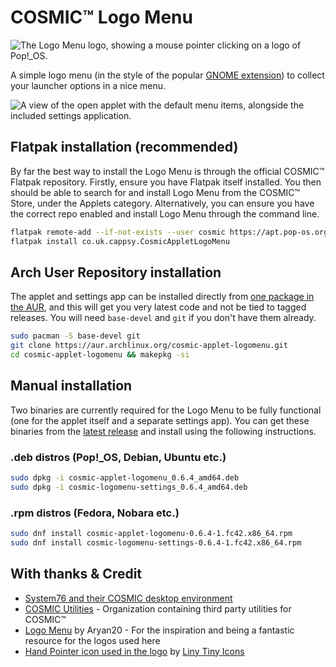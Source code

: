 # COSMIC™ Logo Menu

![The Logo Menu logo, showing a mouse pointer clicking on a logo of Pop!_OS.](https://raw.githubusercontent.com/cappsyco/cosmic-applet-logomenu/refs/heads/main/res/icons/hicolor/scalable/apps/co.uk.cappsy.CosmicAppletLogoMenu.svg)

A simple logo menu (in the style of the popular [GNOME extension](https://github.com/Aryan20/Logomenu)) to collect your launcher options in a nice menu.

![A view of the open applet with the default menu items, alongside the included settings application.](https://raw.githubusercontent.com/cappsyco/cosmic-applet-logomenu/main/screenshots/cosmic-applet-logomenu.png)

## Flatpak installation (recommended)

By far the best way to install the Logo Menu is through the official COSMIC™ Flatpak repository. Firstly, ensure you have Flatpak itself installed. You then should be able to search for and install Logo Menu from the COSMIC™ Store, under the Applets category. Alternatively, you can ensure you have the correct repo enabled and install Logo Menu through the command line.

```sh
flatpak remote-add --if-not-exists --user cosmic https://apt.pop-os.org/cosmic/cosmic.flatpakrepo
flatpak install co.uk.cappsy.CosmicAppletLogoMenu
```

## Arch User Repository installation

The applet and settings app can be installed directly from [one package in the AUR](https://aur.archlinux.org/packages/cosmic-applet-logomenu), and this will get you very latest code and not be tied to tagged releases. You will need `base-devel` and `git` if you don't have them already.

```sh
sudo pacman -S base-devel git
git clone https://aur.archlinux.org/cosmic-applet-logomenu.git
cd cosmic-applet-logomenu && makepkg -si
```

## Manual installation

Two binaries are currently required for the Logo Menu to be fully functional (one for the applet itself and a separate settings app). You can get these binaries from the [latest release](https://github.com/cappsyco/cosmic-applet-logomenu/releases/latest) and install using the following instructions.

### .deb distros (Pop!\_OS, Debian, Ubuntu etc.)

```sh
sudo dpkg -i cosmic-applet-logomenu_0.6.4_amd64.deb
sudo dpkg -i cosmic-logomenu-settings_0.6.4_amd64.deb
```

### .rpm distros (Fedora, Nobara etc.)

```sh
sudo dnf install cosmic-applet-logomenu-0.6.4-1.fc42.x86_64.rpm
sudo dnf install cosmic-logomenu-settings-0.6.4-1.fc42.x86_64.rpm
```



## With thanks & Credit
* [System76 and their COSMIC desktop environment](https://system76.com/cosmic/)
* [COSMIC Utilities](https://github.com/cosmic-utils/) - Organization containing third party utilities for COSMIC™
* [Logo Menu](https://github.com/Aryan20/Logomenu) by Aryan20 - For the inspiration and being a fantastic resource for the logos used here
* [Hand Pointer icon used in the logo](https://www.svgrepo.com/svg/430337/line-hand-pointer-event) by [Liny Tiny Icons](https://www.svgrepo.com/collection/liny-tiny-line-icons/)
